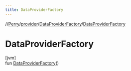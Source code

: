 ```yaml
---
title: DataProviderFactory
---
```

//[Perry](../../../index.html)/[provider](../index.html)/[DataProviderFactory](index.html)/[DataProviderFactory](-data-provider-factory.html)



# DataProviderFactory



[jvm]\
fun [DataProviderFactory](-data-provider-factory.html)()





